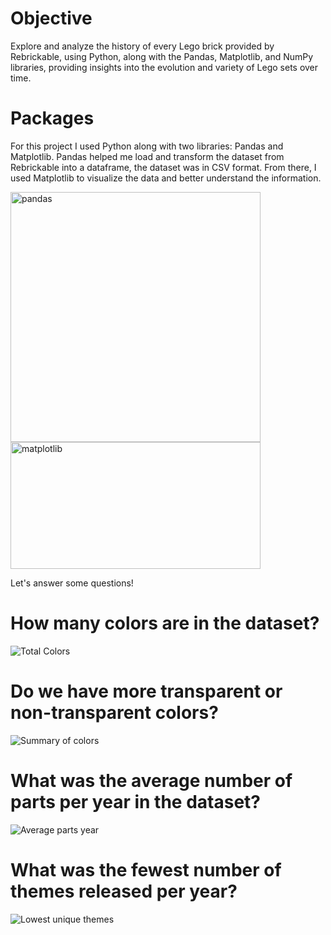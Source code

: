 # Objective #
Explore and analyze the history of every Lego brick provided by Rebrickable, using Python, along with the Pandas, Matplotlib, and NumPy libraries, providing insights into the evolution and variety of Lego sets over time.
# Packages #
For this project I used Python along with two libraries: Pandas and Matplotlib. Pandas helped me load and transform the dataset from Rebrickable into a dataframe, the dataset was in CSV format. From there, I used Matplotlib to visualize the data and better understand the information. 
<br>

<img src="https://github.com/user-attachments/assets/17a8f2c5-221d-4082-be55-a7ed1becbfa5" alt="pandas" width="400"/>
<img src="https://github.com/user-attachments/assets/cdd2a3cd-f22e-4a41-a1ae-f957a9278603" alt="matplotlib" width="400" height="203"/>

Let's answer some questions!
# How many colors are in the dataset? #
![Total Colors](https://github.com/user-attachments/assets/6f6e02b4-2b0a-4514-969c-031a1d3931b0)

# Do we have more transparent or non-transparent colors?  #
![Summary of colors](https://github.com/user-attachments/assets/bad7fd9e-7279-4f67-bd77-1a9a1c1c48d8)

#  What was the average number of parts per year in the dataset? #
![Average parts year](https://github.com/user-attachments/assets/487462af-debc-4a60-8f2d-7bb0f0c5272b)

# What was the fewest number of themes released per year? #
![Lowest unique themes](https://github.com/user-attachments/assets/704602ac-ecd4-44c4-8228-1539a88cf880)
